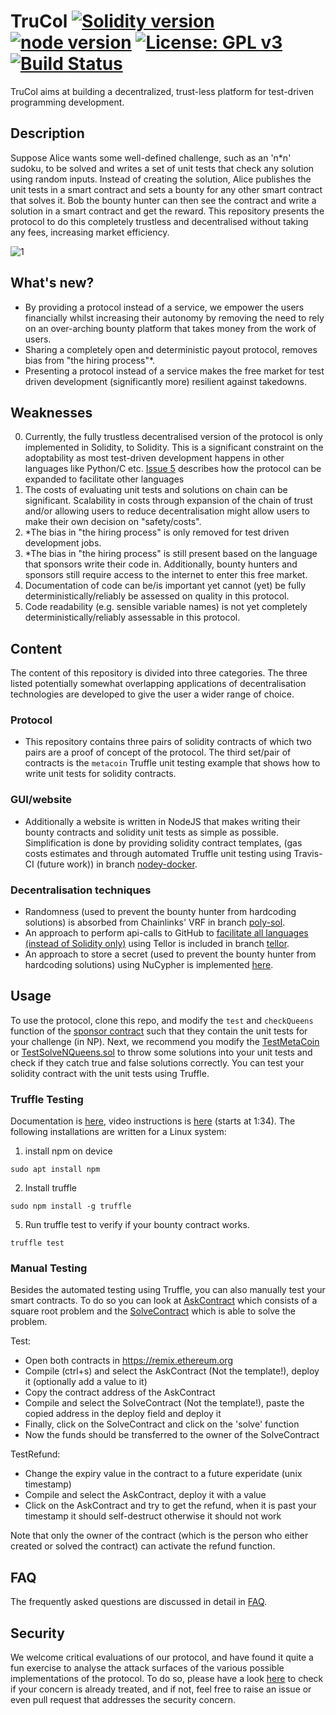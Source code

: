 # TruCol [![Solidity version](https://img.shields.io/badge/Solidity-v0.8.1-ff69b4.svg?maxAge=3600)](https://solidity.readthedocs.io/en/v0.8.1/installing-solidity.html) [![node version](https://img.shields.io/badge/node.js-%3E=_v10-green.svg)](http://nodejs.org/download/)  [![License: GPL v3](https://img.shields.io/badge/License-AGPLv3-blue.svg)](https://www.gnu.org/licenses/agpl-3.0) [![Build Status](https://travis-ci.com/v-bosch/TruCol.svg?branch=main)](https://travis-ci.com/v-bosch/TruCol)

TruCol aims at building a decentralized, trust-less platform for test-driven programming development.

## Description

Suppose Alice wants some well-defined challenge, such as an 'n\*n' sudoku, to be solved and writes a set of unit tests that check any solution using random inputs. Instead of creating the solution, Alice publishes the unit tests in a smart contract and sets a bounty for any other smart contract that solves it. Bob the bounty hunter can then see the contract and write a solution in a smart contract and get the reward. This repository presents the protocol to do this completely trustless and decentralised without taking any fees, increasing market efficiency.

![1](./FAQ/concept.png)

## What's new?

 - By providing a protocol instead of a service, we empower the users financially whilst increasing their autonomy by removing the need to rely on an over-arching bounty platform that takes money from the work of users. 
 - Sharing a completely open and deterministic payout protocol, removes bias from "the hiring process"*.
 - Presenting a protocol instead of a service makes the free market for test driven development (significantly more) resilient against takedowns.

## Weaknesses

0. Currently, the fully trustless decentralised version of the protocol is only implemented in Solidity, to Solidity. This is  a significant constraint on the adoptability as most test-driven development happens in other languages like Python/C etc. [Issue 5](https://github.com/v-bosch/TruCol/issues/5) describes how the protocol can be expanded to facilitate other languages
1. The costs of evaluating unit tests and solutions on chain can be significant. Scalability in costs through expansion of the chain of trust and/or allowing users to reduce decentralisation might allow users to make their own decision on "safety/costs".
2. *The bias in "the hiring process" is only removed for test driven development jobs.
3. *The bias in "the hiring process" is still present based on the language that sponsors write their code in. Additionally, bounty hunters and sponsors still require access to the internet to enter this free market.
4. Documentation of code can be/is important yet cannot (yet) be fully deterministically/reliably be assessed on quality in this protocol.
5. Code readability (e.g. sensible variable names) is not yet completely deterministically/reliably assessable in this protocol.

## Content
The content of this repository is divided into three categories. The three listed potentially somewhat overlapping applications of decentralisation technologies are developed to give the user a wider range of choice.

### Protocol
 - This repository contains three pairs of solidity contracts of which two pairs are a proof of concept of the protocol. The third set/pair of contracts is the `metacoin` Truffle unit testing example that shows how to write unit tests for solidity contracts. 
 
### GUI/website
 - Additionally a website is written in NodeJS that makes writing their bounty contracts and solidity unit tests as simple as possible. Simplification is done by providing solidity contract templates, (gas costs estimates and through automated Truffle unit testing using Travis-CI (future work)) in branch [nodey-docker](https://github.com/v-bosch/TruCol/tree/nodey-docker).

### Decentralisation techniques
 - Randomness (used to prevent the bounty hunter from hardcoding solutions) is absorbed from Chainlinks' VRF in branch [poly-sol](https://github.com/v-bosch/TruCol/tree/poly-sol).
 - An approach to perform api-calls to GitHub to [facilitate all languages (instead of Solidity only)](https://github.com/v-bosch/TruCol/issues/5) using Tellor is included in branch [tellor](https://github.com/v-bosch/TruCol/tree/tellor).
 - An approach to store a secret (used to prevent the bounty hunter from hardcoding solutions) using NuCypher is implemented [here](https://github.com/v-bosch/TruCol/tree/nucypher).

## Usage

To use the protocol, clone this repo, and modify the `test` and `checkQueens` function of the [sponsor contract](https://github.com/v-bosch/TruCol/blob/main/contracts/AskNQueens.sol) such that they contain the unit tests for your challenge (in NP). Next, we recommend you modify the [TestMetaCoin](https://github.com/v-bosch/TruCol/blob/main/test/TestMetaCoin.sol) or [TestSolveNQueens.sol](https://github.com/v-bosch/TruCol/blob/main/test/TestSolveNQueens.sol) to throw some solutions into your unit tests and check if they catch true and false solutions correctly. You can test your solidity contract with the unit tests using Truffle.

### Truffle Testing
Documentation is [here](https://www.trufflesuite.com/docs/truffle/getting-started/installation), video instructions is [here](https://www.youtube.com/watch?v=2fSPn0-8ORs) (starts at 1:34). The following installations are written for a Linux system:
 
1. install npm on device
```
sudo apt install npm
```
2. Install truffle
```
sudo npm install -g truffle
```
5. Run truffle test to verify if your bounty contract works.
```
truffle test
```

### Manual Testing

Besides the automated testing using Truffle, you can also manually test your smart contracts. To do so you can look at [AskContract](https://github.com/v-bosch/TruCol/blob/main/contracts/AskContract.sol) which consists of a square root problem and the [SolveContract](https://github.com/v-bosch/TruCol/blob/main/contracts/SolveContract.sol) which is able to solve the problem.

Test:
- Open both contracts in https://remix.ethereum.org
- Compile (ctrl+s) and select the AskContract (Not the template!),  deploy it (optionally add a value to it)
- Copy the contract address of the AskContract
- Compile and select the SolveContract (Not the template!), paste the copied address in the deploy field and deploy it
- Finally, click on the SolveContract and click on the 'solve' function
- Now the funds should be transferred to the owner of the SolveContract

TestRefund:
- Change the expiry value in the contract to a future experidate (unix timestamp)
- Compile and select the AskContract, deploy it with a value
- Click on the AskContract and try to get the refund, when it is past your timestamp it should self-destruct otherwise it should not work

Note that only the owner of the contract (which is the person who either created or solved the contract) can activate the refund function.

## FAQ
The frequently asked questions are discussed in detail in [FAQ](https://github.com/v-bosch/TruCol/blob/main/FAQ/FAQ.md).

## Security
We welcome critical evaluations of our protocol, and have found it quite a fun exercise to analyse the attack surfaces of the various possible implementations of the protocol. To do so, please have a look [here](https://github.com/v-bosch/TruCol/blob/main/FAQ/Security.md) to check if your concern is already treated, and if not, feel free to raise an issue or even pull request that addresses the security concern.

